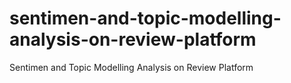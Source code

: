 # sentimen-and-topic-modelling-analysis-on-review-platform
Sentimen and Topic Modelling Analysis on Review Platform
